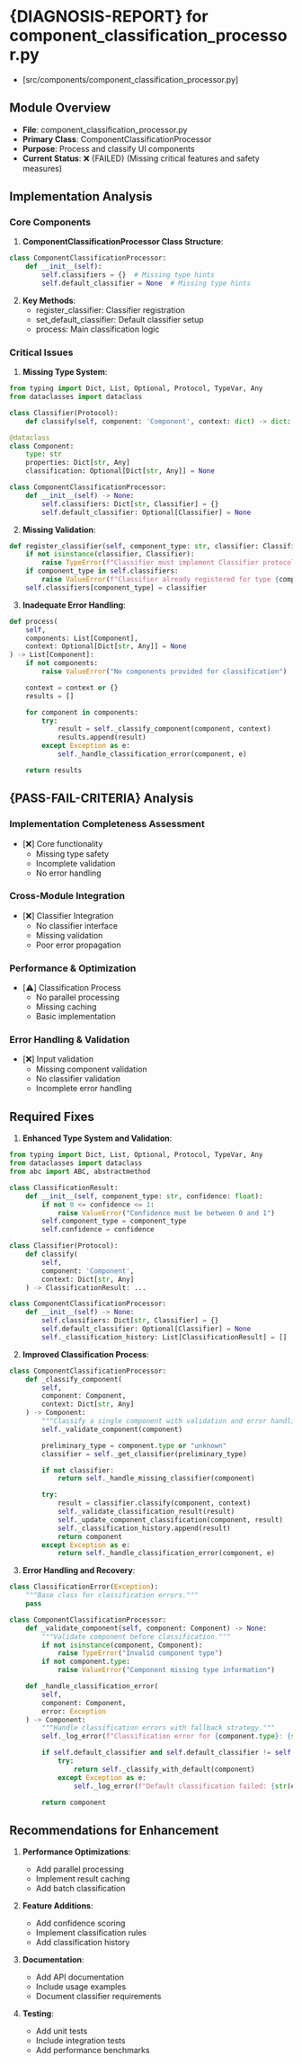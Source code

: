 # {DIAGNOSIS-REPORT} for component_classification_processor.py

- [src/components/component_classification_processor.py]

## Module Overview

- **File**: component_classification_processor.py
- **Primary Class**: ComponentClassificationProcessor
- **Purpose**: Process and classify UI components
- **Current Status**: ❌ {FAILED} (Missing critical features and safety measures)

## Implementation Analysis

### Core Components

1. **ComponentClassificationProcessor Class Structure**:

```python
class ComponentClassificationProcessor:
    def __init__(self):
        self.classifiers = {}  # Missing type hints
        self.default_classifier = None  # Missing type hints
```

2. **Key Methods**:
   - register_classifier: Classifier registration
   - set_default_classifier: Default classifier setup
   - process: Main classification logic

### Critical Issues

1. **Missing Type System**:

```python
from typing import Dict, List, Optional, Protocol, TypeVar, Any
from dataclasses import dataclass

class Classifier(Protocol):
    def classify(self, component: 'Component', context: dict) -> dict: ...

@dataclass
class Component:
    type: str
    properties: Dict[str, Any]
    classification: Optional[Dict[str, Any]] = None

class ComponentClassificationProcessor:
    def __init__(self) -> None:
        self.classifiers: Dict[str, Classifier] = {}
        self.default_classifier: Optional[Classifier] = None
```

2. **Missing Validation**:

```python
def register_classifier(self, component_type: str, classifier: Classifier) -> None:
    if not isinstance(classifier, Classifier):
        raise TypeError(f"Classifier must implement Classifier protocol")
    if component_type in self.classifiers:
        raise ValueError(f"Classifier already registered for type {component_type}")
    self.classifiers[component_type] = classifier
```

3. **Inadequate Error Handling**:

```python
def process(
    self,
    components: List[Component],
    context: Optional[Dict[str, Any]] = None
) -> List[Component]:
    if not components:
        raise ValueError("No components provided for classification")

    context = context or {}
    results = []

    for component in components:
        try:
            result = self._classify_component(component, context)
            results.append(result)
        except Exception as e:
            self._handle_classification_error(component, e)

    return results
```

## {PASS-FAIL-CRITERIA} Analysis

### Implementation Completeness Assessment

- [❌] Core functionality
  - Missing type safety
  - Incomplete validation
  - No error handling

### Cross-Module Integration

- [❌] Classifier Integration
  - No classifier interface
  - Missing validation
  - Poor error propagation

### Performance & Optimization

- [⚠️] Classification Process
  - No parallel processing
  - Missing caching
  - Basic implementation

### Error Handling & Validation

- [❌] Input validation
  - Missing component validation
  - No classifier validation
  - Incomplete error handling

## Required Fixes

1. **Enhanced Type System and Validation**:

```python
from typing import Dict, List, Optional, Protocol, TypeVar, Any
from dataclasses import dataclass
from abc import ABC, abstractmethod

class ClassificationResult:
    def __init__(self, component_type: str, confidence: float):
        if not 0 <= confidence <= 1:
            raise ValueError("Confidence must be between 0 and 1")
        self.component_type = component_type
        self.confidence = confidence

class Classifier(Protocol):
    def classify(
        self,
        component: 'Component',
        context: Dict[str, Any]
    ) -> ClassificationResult: ...

class ComponentClassificationProcessor:
    def __init__(self) -> None:
        self.classifiers: Dict[str, Classifier] = {}
        self.default_classifier: Optional[Classifier] = None
        self._classification_history: List[ClassificationResult] = []
```

2. **Improved Classification Process**:

```python
class ComponentClassificationProcessor:
    def _classify_component(
        self,
        component: Component,
        context: Dict[str, Any]
    ) -> Component:
        """Classify a single component with validation and error handling."""
        self._validate_component(component)

        preliminary_type = component.type or "unknown"
        classifier = self._get_classifier(preliminary_type)

        if not classifier:
            return self._handle_missing_classifier(component)

        try:
            result = classifier.classify(component, context)
            self._validate_classification_result(result)
            self._update_component_classification(component, result)
            self._classification_history.append(result)
            return component
        except Exception as e:
            return self._handle_classification_error(component, e)
```

3. **Error Handling and Recovery**:

```python
class ClassificationError(Exception):
    """Base class for classification errors."""
    pass

class ComponentClassificationProcessor:
    def _validate_component(self, component: Component) -> None:
        """Validate component before classification."""
        if not isinstance(component, Component):
            raise TypeError("Invalid component type")
        if not component.type:
            raise ValueError("Component missing type information")

    def _handle_classification_error(
        self,
        component: Component,
        error: Exception
    ) -> Component:
        """Handle classification errors with fallback strategy."""
        self._log_error(f"Classification error for {component.type}: {str(error)}")

        if self.default_classifier and self.default_classifier != self._get_classifier(component.type):
            try:
                return self._classify_with_default(component)
            except Exception as e:
                self._log_error(f"Default classification failed: {str(e)}")

        return component
```

## Recommendations for Enhancement

1. **Performance Optimizations**:

   - Add parallel processing
   - Implement result caching
   - Add batch classification

2. **Feature Additions**:

   - Add confidence scoring
   - Implement classification rules
   - Add classification history

3. **Documentation**:

   - Add API documentation
   - Include usage examples
   - Document classifier requirements

4. **Testing**:
   - Add unit tests
   - Include integration tests
   - Add performance benchmarks
